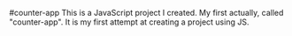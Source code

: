 #counter-app
This is a JavaScript project I created. My first actually, called "counter-app". It is my first attempt at creating a project using JS.
